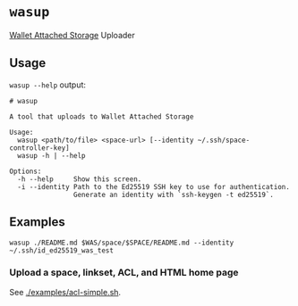 # `wasup`

[Wallet Attached Storage](https://wallet.storage/) Uploader

## Usage

`wasup --help` output:

```shell
# wasup

A tool that uploads to Wallet Attached Storage

Usage:
  wasup <path/to/file> <space-url> [--identity ~/.ssh/space-controller-key]
  wasup -h | --help

Options:
  -h --help     Show this screen.
  -i --identity Path to the Ed25519 SSH key to use for authentication.
                Generate an identity with `ssh-keygen -t ed25519`.
```

## Examples

```shell
wasup ./README.md $WAS/space/$SPACE/README.md --identity ~/.ssh/id_ed25519_was_test
```

### Upload a space, linkset, ACL, and HTML home page

See [./examples/acl-simple.sh](./examples/acl-simple.sh).
